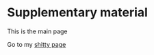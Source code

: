 # Supplementary material

This is the main page

Go to my [shitty page]

[shitty page]:yetanother.html
